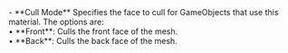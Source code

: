<tr>
<td>- **Cull Mode**</td>
<td>Specifies the face to cull for GameObjects that use this material. The options are:<br/>&#8226; **Front**: Culls the front face of the mesh.<br/>&#8226; **Back**: Culls the back face of the mesh.</td>
</tr>

